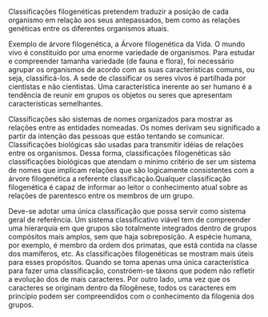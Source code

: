 Classificações filogenéticas pretendem traduzir a posição de cada organismo em relação aos seus antepassados, bem como as relações genéticas entre os diferentes organismos atuais.

Exemplo de árvore filogenética, a Árvore filogenética da Vida.
O mundo vivo é constituído por uma enorme variedade de organismos. Para estudar e compreender tamanha variedade (de fauna e flora), foi necessário agrupar os organismos de acordo com as suas características comuns, ou seja, classificá-los. A sede de classificar os seres vivos é partilhada por cientistas e não cientistas. Uma característica inerente ao ser humano é a tendência de reunir em grupos os objetos ou seres que apresentam características semelhantes.

Classificações são sistemas de nomes organizados para mostrar as relações entre as entidades nomeadas. Os nomes derivam seu significado a partir da intenção das pessoas que estão tentando se comunicar. Classificações biológicas são usadas para transmitir idéias de relações entre os organismos. Dessa forma, classificações filogenéticas são classificações biológicas que atendam o mínimo critério de ser um sistema de nomes que implicam relações que são logicamente consistentes com a árvore filogenética a referente classificação.Qualquer classificação filogenética é capaz de informar ao leitor o conhecimento atual sobre as relações de parentesco entre os membros de um grupo.

Deve-se adotar uma única classificação que possa servir como sistema geral de referência. Um sistema classificativo viável tem de compreender uma hierarquia em que grupos são totalmente integrados dentro de grupos compósitos mais amplos, sem que haja sobreposição. A espécie humana, por exemplo, é membro da ordem dos primatas, que está contida na classe dos mamíferos, etc. As classificações filogenéticas se mostram mais úteis para esses propósitos. Quando se toma apenas uma única característica para fazer uma classificação, constróem-se táxons que podem não refletir a evolução dos de mais caracteres. Por outro lado, uma vez que os caracteres se originam dentro da filogênese, todos os caracteres em princípio podem ser compreendidos com o conhecimento da filogenia dos grupos.